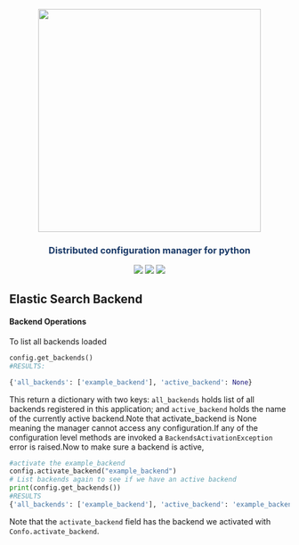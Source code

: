 


<p align="center"><img src="https://raw.githubusercontent.com/sambe-consulting/confo/master/assets/logo.png" width="400"></p>

<p align="center"><h3 style="color: #193967; text-align: center">Distributed configuration manager for python</h3></p>

<p align="center">
<a href="https://github.com/sambe-consulting/confo/actions/workflows/pytest-workflow.yml"><img src="https://github.com/sambe-consulting/confo/actions/workflows/pytest-workflow.yml/badge.svg"></a>
<a href="https://houndci.com"><img src="https://img.shields.io/badge/Reviewed_by-Hound-8E64B0.svg"></a>
<a href="https://github.com/apache/zookeeper/blob/master/LICENSE.txt"><img src="https://img.shields.io/github/license/apache/zookeeper"></a>


</p>

## Elastic Search Backend
#### Backend Operations 

To list all backends loaded 
```python
config.get_backends()
#RESULTS:

{'all_backends': ['example_backend'], 'active_backend': None}

```
This return a dictionary with two keys: `all_backends` holds  list of all backends registered in this application; and `active_backend` holds the 
name of the currently active backend.Note that activate_backend is None meaning the manager cannot access any configuration.If any of the configuration 
level methods are invoked a `BackendsActivationException` error is raised.Now to make sure a backend is active,

```python
#activate the example_backend
config.activate_backend("example_backend")
# List backends again to see if we have an active backend
print(config.get_backends())
#RESULTS
{'all_backends': ['example_backend'], 'active_backend': 'example_backend'}

```

Note that the `activate_backend` field has the backend we activated with `Confo.activate_backend`.
